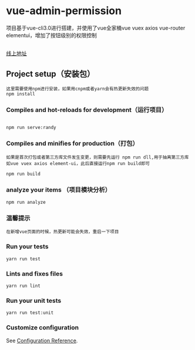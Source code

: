 # vue-admin-permission
项目基于vue-cli3.0进行搭建，并使用了vue全家桶vue vuex axios vue-router elementui，增加了按钮级别的权限控制

##
<a href="http://www.vueadmin.cn">线上地址</a>
##

## Project setup（安装包）
```
这里需要使用npm进行安装，如果用cnpm或者yarn会有热更新失效的问题
npm install
```

### Compiles and hot-reloads for development（运行项目）
```

npm run serve:randy  

```

### Compiles and minifies for production（打包）
```
如果是首次打包或者第三方库文件发生变更，则需要先运行 npm run dll,用于抽离第三方库如vue vuex axios element-ui，此后直接运行npm run build即可

npm run build
```
### analyze your items （项目模块分析）
```
npm run analyze
```
### 温馨提示
```
在新增vue页面的时候，热更新可能会失效，重启一下项目
```
### Run your tests
```
yarn run test
```

### Lints and fixes files
```
yarn run lint
```

### Run your unit tests
```
yarn run test:unit
```

### Customize configuration
See [Configuration Reference](https://cli.vuejs.org/config/).

